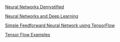 [Neural Networks Demystified](https://github.com/stephencwelch/Neural-Networks-Demystified)  

[Neural Networks and Deep Learning](http://neuralnetworksanddeeplearning.com/)  

[Simple Feedforward Neural Network using TensorFlow](https://gist.github.com/vinhkhuc/e53a70f9e5c3f55852b0)  

[Tensor Flow Examples](https://github.com/aymericdamien/TensorFlow-Examples)  
